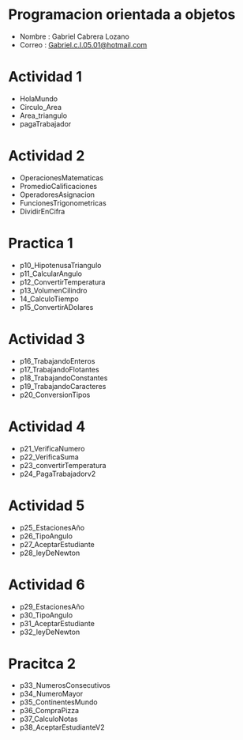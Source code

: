 # Programacion orientada a objetos

- Nombre : Gabriel Cabrera Lozano
- Correo : Gabriel.c.l.05.01@hotmail.com

 # Actividad 1 
 - HolaMundo
 - Circulo_Area
 - Area_triangulo
 - pagaTrabajador

 # Actividad 2 
 - OperacionesMatematicas
 - PromedioCalificaciones
 - OperadoresAsignacion
 - FuncionesTrigonometricas
 - DividirEnCifra

 # Practica 1  
 - p10_HipotenusaTriangulo
 - p11_CalcularAngulo
 - p12_ConvertirTemperatura
 - p13_VolumenCilindro
 - 14_CalculoTiempo
 - p15_ConvertirADolares

 # Actividad 3
 - p16_TrabajandoEnteros
 - p17_TrabajandoFlotantes
 - p18_TrabajandoConstantes
 - p19_TrabajandoCaracteres
 - p20_ConversionTipos

# Actividad 4
 - p21_VerificaNumero
 - p22_VerificaSuma 
 - p23_convertirTemperatura
 - p24_PagaTrabajadorv2

 # Actividad 5
 - p25_EstacionesAño
 - p26_TipoAngulo
 - p27_AceptarEstudiante
 - p28_leyDeNewton

  # Actividad 6
 - p29_EstacionesAño
 - p30_TipoAngulo
 - p31_AceptarEstudiante
 - p32_leyDeNewton

 # Pracitca 2 
- p33_NumerosConsecutivos
- p34_NumeroMayor
- p35_ContinentesMundo
- p36_CompraPizza
- p37_CalculoNotas
- p38_AceptarEstudianteV2
 



